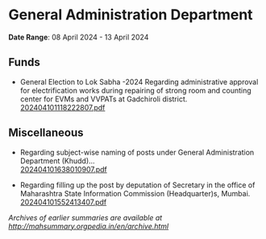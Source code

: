 # General Administration Department

**Date Range**: 08 April 2024 - 13 April 2024


## Funds
- General Election to Lok Sabha -2024 Regarding administrative approval for electrification works during repairing of strong room and counting center for EVMs and VVPATs at Gadchiroli district.\
  [202404101118222807.pdf](https://gr.maharashtra.gov.in/Site/Upload/Government%20Resolutions/English/202404101118222807.pdf)

## Miscellaneous
- Regarding subject-wise naming of posts under General Administration Department (Khudd)...\
  [202404101638010907.pdf](https://gr.maharashtra.gov.in/Site/Upload/Government%20Resolutions/English/202404101638010907.pdf)

- Regarding filling up the post by deputation of Secretary in the office of Maharashtra State Information Commission (Headquarter)s, Mumbai.\
  [202404101552413407.pdf](https://gr.maharashtra.gov.in/Site/Upload/Government%20Resolutions/English/202404101552413407.pdf)


*Archives of earlier summaries are available at http://mahsummary.orgpedia.in/en/archive.html*